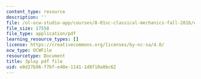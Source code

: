 ```yaml
---
content_type: resource
description: ''
file: /ol-ocw-studio-app/courses/8-01sc-classical-mechanics-fall-2016/e8d27b96f7bfe48e11411d8f10a8bc62_ZBlHexE8m6A.pdf
file_size: 17558
file_type: application/pdf
learning_resource_types: []
license: https://creativecommons.org/licenses/by-nc-sa/4.0/
ocw_type: OCWFile
resourcetype: Document
title: 3play pdf file
uid: e8d27b96-f7bf-e48e-1141-1d8f10a8bc62
---
```

